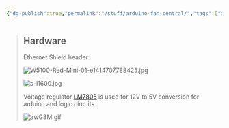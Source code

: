```yaml
---
{"dg-publish":true,"permalink":"/stuff/arduino-fan-central/","tags":["arduino","project"],"noteIcon":"1","created":"2023-08-15T14:20:21.000+02:00","updated":"2022-12-23T10:22:06.000+01:00"}
---
```



> ## Hardware
> 
> Ethernet Shield header:
> 
> ![W5100-Red-Mini-01-e1414707788425.jpg](/img/user/attachments/W5100-Red-Mini-01-e1414707788425.jpg)
> 
> ![s-l1600.jpg](/img/user/attachments/s-l1600.jpg)
> 
> Voltage regulator [LM7805](http://127.0.0.1:58705/bin/download/Main/Arduino%20FanCentral/WebHome/LM7805.pdf?rev=1.1) is used for 12V to 5V conversion for arduino and logic circuits.
> 
> ![awG8M.gif](/img/user/attachments/awG8M.gif)

